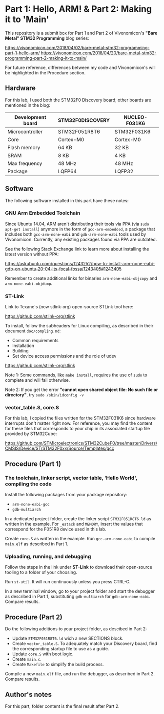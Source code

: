 # Part 1: Hello, ARM! & Part 2: Making it to 'Main'
This repository is a submit box for Part 1 and Part 2 of Vivonomicon's **"Bare Metal" STM32 Programming** blog series:

https://vivonomicon.com/2018/04/02/bare-metal-stm32-programming-part-1-hello-arm/
https://vivonomicon.com/2018/04/20/bare-metal-stm32-programming-part-2-making-it-to-main/

For future reference, differences between my code and Vivonomicon's will be highlighted in the Procedure section.

## Hardware
For this lab, I used both the STM32F0 Discovery board; other boards are mentioned in the blog:

Development board | STM32F0DISCOVERY | NUCLEO-F031K6
------------------|------------------|---------------
Microcontroller   | STM32F051R8T6    | STM32F031K6
Core              | Cortex-M0        | Cortex-M0
Flash memory      | 64 KB            | 32 KB
SRAM              | 8 KB             | 4 KB
Max frequency     | 48 MHz           | 48 MHz
Package           | LQFP64           | LQFP32

## Software
The following software installed in this part have these notes:
### GNU Arm Embedded Toolchain
Since Ubuntu 14.04, ARM aren't distributing their tools via PPA (via `sudo apt-get install`) anymore in the form of `gcc-arm-embedded`, a package that includes both `gcc-arm-none-eabi` and `gdb-arm-none-eabi` tools used by Vivonomicon. Currently, any existing packages found via PPA are outdated.

See the following Stack Exchange link to learn more about installing the latest version without PPA:

https://askubuntu.com/questions/1243252/how-to-install-arm-none-eabi-gdb-on-ubuntu-20-04-lts-focal-fossa/1243405#1243405

Remember to create additional links for binaries `arm-none-eabi-objcopy` and `arm-none-eabi-objdump`.

### ST-Link
Link to Texane's (now stlink-org) open-source STLink tool here:

https://github.com/stlink-org/stlink

To install, follow the subheaders for Linux compiling, as described in their document `doc/compling.md`:
* Common requirements
* Installation
* Building
* Set device access permissions and the role of udev

https://github.com/stlink-org/stlink

Note 1: Some commands, like `make install`, requires the use of `sudo` to complete and will fail otherwise.

Note 2: If you get the error **"cannot open shared object file: No such file or directory"**, try `sudo /sbin/idconfig -v`

### vector_table.S, core.S
For this lab, I copied the files written for the STM32F031K6 since hardware interrupts don't matter right now. For reference, you may find the content for these files that corresponds to your chip in its associated startup file provided by STM32Cube:

https://github.com/STMicroelectronics/STM32CubeF0/tree/master/Drivers/CMSIS/Device/ST/STM32F0xx/Source/Templates/gcc

## Procedure (Part 1)
### The toolchain, linker script, vector table, 'Hello World', compiling the code
Install the following packages from your package repository:
* `arm-none-eabi-gcc`
* `gdb-multiarch`

In a dedicated project folder, create the linker script `STM32F051R8T6.ld` as written in the example. For `_estack` and `MEMORY`, insert the values that correspond for the F051R8 device used in this lab.

Create `core.S` as written in the example. Run `gcc-arm-none-eabi` to compile `main.elf` as described in Part 1.

### Uploading, running, and debugging
Follow the steps in the link under **ST-Link** to download their open-source tooling to a folder of your choosing.

Run `st-util`. It will run continuously unless you press CTRL-C.

In a new terminal window, go to your project folder and start the debugger as described in Part 1, substituting `gdb-multiarch` for `gdb-arm-none-eabi`. Compare results.

## Procedure (Part 2)
Do the following additions to your project folder, as descibed in Part 2:

* Update `STM32F051R8T6.ld` wich a new SECTIONS block.
* Create `vector_table.S`. To adequately match your Discovery board, find the corresponding startup file to use as a guide.
* Update `core.S` with boot logic.
* Create `main.c`.
* Create `Makefile` to simplify the build process.

Compile a new `main.elf` file, and run the debugger, as described in Part 2. Compare results. 

## Author's notes 
For this part, folder content is the final result after Part 2.
